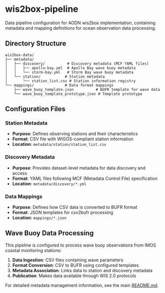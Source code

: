 # wis2box-pipeline

Data pipeline configuration for AODN wis2box implementation, containing metadata and mapping definitions for ocean observation data processing.

## Directory Structure

```
wis2box-data/
├── metadata/
│   ├── discovery/          # Discovery metadata (MCF YAML files)
│   │   ├── apollo-bay.yml  # Apollo Bay wave buoy metadata
│   │   └── storm-bay.yml   # Storm Bay wave buoy metadata
│   └── station/           # Station metadata
│       └── station_list.csv # Station information registry
└── mappings/              # Data format mappings
    ├── wave_buoy_template.json          # BUFR template for wave data
    └── wave_buoy_template_prototype.json # Template prototype
```

## Configuration Files

### Station Metadata
- **Purpose**: Defines observing stations and their characteristics
- **Format**: CSV file with WIGOS-compliant station information
- **Location**: `metadata/station/station_list.csv`

### Discovery Metadata  
- **Purpose**: Provides dataset-level metadata for data discovery and access
- **Format**: YAML files following MCF (Metadata Control File) specification
- **Location**: `metadata/discovery/*.yml`

### Data Mappings
- **Purpose**: Defines how CSV data is converted to BUFR format
- **Format**: JSON templates for csv2bufr processing
- **Location**: `mappings/*.json`

## Wave Buoy Data Processing

This pipeline is configured to process wave buoy observations from IMOS coastal monitoring stations:

1. **Data Ingestion**: CSV files containing wave parameters
2. **Format Conversion**: CSV to BUFR using configured templates  
3. **Metadata Association**: Links data to station and discovery metadata
4. **Publication**: Makes data available through WIS 2.0 protocols

For detailed metadata management information, see the main [README.md](../README.md#metadata-management).

